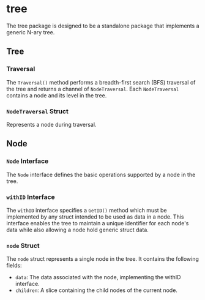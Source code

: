 # tree

The tree package is designed to be a standalone package that implements a generic N-ary tree.


## Tree

### Traversal

The `Traversal()` method performs a breadth-first search (BFS) traversal of the tree and returns a channel of `NodeTraversal`. Each `NodeTraversal` contains a node and its level in the tree.

### `NodeTraversal` Struct

Represents a node during traversal.

## Node

### `Node` Interface

The `Node` interface defines the basic operations supported by a node in the tree.

### `withID` Interface

The `withID` interface specifies a `GetID()` method which must be implemented by any struct intended to be used as data in a node. This interface enables the tree to maintain a unique identifier for each node's data while also allowing a node hold generic struct data.

### `node` Struct

The `node` struct represents a single node in the tree. It contains the following fields:

- `data`: The data associated with the node, implementing the withID interface.
- `children`: A slice containing the child nodes of the current node.